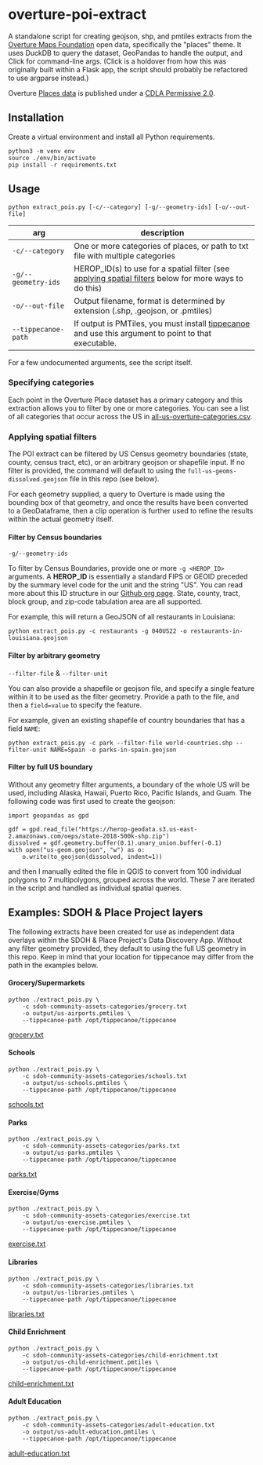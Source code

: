 # overture-poi-extract

A standalone script for creating geojson, shp, and pmtiles extracts from the [Overture Maps Foundation](https://overturemaps.org/) open data, specifically the "places" theme. It uses DuckDB to query the dataset, GeoPandas to handle the output, and Click for command-line args. (Click is a holdover from how this was originally built within a Flask app, the script should probably be refactored to use argparse instead.)

Overture [Places data](https://docs.overturemaps.org/guides/places/) is published under a [CDLA Permissive 2.0](https://cdla.dev/permissive-2-0/).

## Installation

Create a virtual environment and install all Python requirements.

```
python3 -m venv env
source ./env/bin/activate
pip install -r requirements.txt
```

## Usage

```
python extract_pois.py [-c/--category] [-g/--geometry-ids] [-o/--out-file]
```

|arg|description|
|---|---|
|`-c/--category`| One or more categories of places, or path to txt file with multiple categories|
|`-g/--geometry-ids`| HEROP_ID(s) to use for a spatial filter (see [applying spatial filters](#applying-spatial-filters) below for more ways to do this)|
|`-o/--out-file`| Output filename, format is determined by extension (.shp, .geojson, or .pmtiles)|
|`--tippecanoe-path`| If output is PMTiles, you must install [tippecanoe](https://github.com/felt/tippecanoe) and use this argument to point to that executable.|

For a few undocumented arguments, see the script itself.

### Specifying categories

Each point in the Overture Place dataset has a primary category and this extraction allows you to filter by one or more categories. You can see a list of all categories that occur across the US in [all-us-overture-categories.csv](./all-us-overture-categories.csv).

### Applying spatial filters

The POI extract can be filtered by US Census geometry boundaries (state, county, census tract, etc), or an arbitrary geojson or shapefile input. If no filter is provided, the command will default to using the `full-us-geoms-dissolved.geojson` file in this repo (see below).

For each geometry supplied, a query to Overture is made using the bounding box of that geometry, and once the results have been converted to a GeoDataframe, then a clip operation is further used to refine the results within the actual geometry itself.

#### Filter by Census boundaries

`-g/--geometry-ids`

To filter by Census Boundaries, provide one or more `-g <HEROP_ID>` arguments. A **HEROP_ID** is essentially a standard FIPS or GEOID preceded by the summary level code for the unit and the string "US". You can read more about this ID structure in our [Github org page](https://github.com/healthyregions). State, county, tract, block group, and zip-code tabulation area are all supported.

For example, this will return a GeoJSON of all restaurants in Louisiana:

```
python extract_pois.py -c restaurants -g 040US22 -o restaurants-in-louisiana.geojson
```

#### Filter by arbitrary geometry

`--filter-file` & `--filter-unit`

You can also provide a shapefile or geojson file, and specify a single feature within it to be used as the filter geometry. Provide a path to the file, and then a `field=value` to specify the feature.

For example, given an existing shapefile of country boundaries that has a field `NAME`:

```
python extract_pois.py -c park --filter-file world-countries.shp --filter-unit NAME=Spain -o parks-in-spain.geojson
```

#### Filter by full US boundary

Without any geometry filter arguments, a boundary of the whole US will be used, including Alaska, Hawaii, Puerto Rico, Pacific Islands, and Guam. The following code was first used to create the geojson:

```
import geopandas as gpd

gdf = gpd.read_file("https://herop-geodata.s3.us-east-2.amazonaws.com/oeps/state-2018-500k-shp.zip")
dissolved = gdf.geometry.buffer(0.1).unary_union.buffer(-0.1)
with open("us-geom.geojson", "w") as o:
    o.write(to_geojson(dissolved, indent=1))
```

and then I manually edited the file in QGIS to convert from 100 individual polygons to 7 multipolygons, grouped across the world. These 7 are iterated in the script and handled as individual spatial queries.

## Examples: SDOH & Place Project layers

The following extracts have been created for use as independent data overlays within the SDOH & Place Project's Data Discovery App. Without any filter geometry provided, they default to using the full US geometry in this repo. Keep in mind that your location for tippecanoe may differ from the path in the examples below.

#### Grocery/Supermarkets

```
python ./extract_pois.py \
    -c sdoh-community-assets-categories/grocery.txt
    -o output/us-airports.pmtiles \
    --tippecanoe-path /opt/tippecanoe/tippecanoe
```

[grocery.txt](./sdoh-community-assets-categories/grocery.txt)


#### Schools

```
python ./extract_pois.py \
    -c sdoh-community-assets-categories/schools.txt
    -o output/us-schools.pmtiles \
    --tippecanoe-path /opt/tippecanoe/tippecanoe
```

[schools.txt](./sdoh-community-assets-categories/schools.txt)

#### Parks

```
python ./extract_pois.py \
    -c sdoh-community-assets-categories/parks.txt
    -o output/us-parks.pmtiles \
    --tippecanoe-path /opt/tippecanoe/tippecanoe
```

[parks.txt](./sdoh-community-assets-categories/parks.txt)

#### Exercise/Gyms

```
python ./extract_pois.py \
    -c sdoh-community-assets-categories/exercise.txt
    -o output/us-exercise.pmtiles \
    --tippecanoe-path /opt/tippecanoe/tippecanoe
```

[exercise.txt](./sdoh-community-assets-categories/exercise.txt)

#### Libraries

```
python ./extract_pois.py \
    -c sdoh-community-assets-categories/libraries.txt
    -o output/us-libraries.pmtiles \
    --tippecanoe-path /opt/tippecanoe/tippecanoe
```

[libraries.txt](./sdoh-community-assets-categories/libraries.txt)

#### Child Enrichment

```
python ./extract_pois.py \
    -c sdoh-community-assets-categories/child-enrichment.txt
    -o output/us-child-enrichment.pmtiles \
    --tippecanoe-path /opt/tippecanoe/tippecanoe
```

[child-enrichment.txt](./sdoh-community-assets-categories/child-enrichment.txt)

#### Adult Education

```
python ./extract_pois.py \
    -c sdoh-community-assets-categories/adult-education.txt
    -o output/us-adult-education.pmtiles \
    --tippecanoe-path /opt/tippecanoe/tippecanoe
```

[adult-education.txt](./sdoh-community-assets-categories/adult-education.txt)
